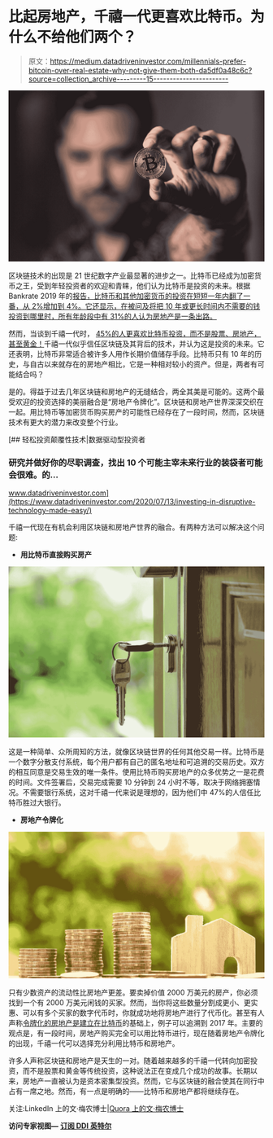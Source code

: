 # 比起房地产，千禧一代更喜欢比特币。为什么不给他们两个？

> 原文：<https://medium.datadriveninvestor.com/millennials-prefer-bitcoin-over-real-estate-why-not-give-them-both-da5df0a48c6c?source=collection_archive---------15----------------------->

![](img/e96ba9d2858aeeb0b5df243b8912e1a6.png)

区块链技术的出现是 21 世纪数字产业最显著的进步之一。比特币已经成为加密货币之王，受到年轻投资者的欢迎和青睐，他们认为比特币是投资的未来。根据 Bankrate 2019 年的[报告，比特币和其他加密货币的投资在短短一年内翻了一番，从 2%增加到 4%。它还显示，在被问及将把 10 年或更长时间内不需要的钱投资到哪里时，所有年龄段中有 31%的人认为房地产是一条出路。](https://www.bankrate.com/investing/financial-security-july-2019/)

然而，当谈到千禧一代时， [45%的人更喜欢比特币投资，而不是股票、房地产，甚至黄金！](https://www.fxstreet.com/cryptocurrencies/news/45-millennials-prefer-investing-in-bitcoin-over-stocks-real-estate-and-gold-survey-202006260342#:~:text=Signals-,45%25%20millennials%20prefer%20investing%20in%20Bitcoin%20over%20stocks,real%2Destate%20and%20gold%20%E2%80%93%20Survey&text=The%20Tokenist%20reported%20that%2047,real%20estate%20and%20even%20gold.)千禧一代似乎信任区块链及其背后的技术，并认为这是投资的未来。它还表明，比特币非常适合被许多人用作长期价值储存手段。比特币只有 10 年的历史，与自古以来就存在的房地产相比，它是一种相对较小的资产。但是，两者有可能结合吗？

是的。得益于过去几年区块链和房地产的无缝结合，两全其美是可能的。这两个最受欢迎的投资选择的美丽融合是“房地产令牌化”。区块链和房地产世界深深交织在一起。用比特币等加密货币购买房产的可能性已经存在了一段时间，然而，区块链技术有更大的潜力来改变整个行业。

[](https://www.datadriveninvestor.com/2020/07/13/investing-in-disruptive-technology-made-easy/) [## 轻松投资颠覆性技术|数据驱动型投资者

### 研究并做好你的尽职调查，找出 10 个可能主宰未来行业的装袋者可能会很难。的…

www.datadriveninvestor.com](https://www.datadriveninvestor.com/2020/07/13/investing-in-disruptive-technology-made-easy/) 

千禧一代现在有机会利用区块链和房地产世界的融合。有两种方法可以解决这个问题:

*   **用比特币直接购买房产**

![](img/5afe5fdf79471933bd3ee7d149cc8528.png)

这是一种简单、众所周知的方法，就像区块链世界的任何其他交易一样。比特币是一个数字分散支付系统，每个用户都有自己的匿名地址和可追溯的交易历史。双方的相互同意是交易生效的唯一条件。使用比特币购买房地产的众多优势之一是花费的时间。文件签署后，交易完成需要 10 分钟到 24 小时不等，取决于网络拥塞情况。不需要银行系统，这对千禧一代来说是理想的，因为他们中 47%的人信任比特币胜过大银行。

*   **房地产令牌化**

![](img/476aeb83be6f92926914a9db94120abb.png)

只有少数资产的流动性比房地产更差。要卖掉价值 2000 万美元的房产，你必须找到一个有 2000 万美元闲钱的买家。然而，当你将这些数量分割成更小、更实惠、可以有多个买家的数字代币时，你就成功地将房地产进行了代币化。甚至有人声称[令牌化的房地产是建立在比特币](https://news.bitcoin.com/crypto-and-real-estate-were-built-for-one-another/)的基础上，例子可以追溯到 2017 年。主要的观点是，有一段时间，房地产购买完全可以用比特币进行，现在随着房地产令牌化的出现，千禧一代可以选择充分利用比特币和房地产。

许多人声称区块链和房地产是天生的一对。随着越来越多的千禧一代转向加密投资，而不是股票和黄金等传统投资，这种说法正在变成几个成功的故事。长期以来，房地产一直被认为是资本密集型投资。然而，它与区块链的融合使其在同行中占有一席之地。然而，有一点是明确的——比特币和房地产都将继续存在。

关注:LinkedIn 上的文·梅农博士|[Quora 上的文·梅农博士](https://www.quora.com/profile/Dr-Vin-Menon)

**访问专家视图—** [**订阅 DDI 英特尔**](https://datadriveninvestor.com/ddi-intel)